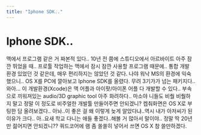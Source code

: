 ```yaml
---
title: "Iphone SDK.."
---
```

# Iphone SDK..

맥에서 프로그램 같은 거 짜본적 있다..
10년 전 쯤에 스튜디오에서 아르바이트 아주 잠깐 뛰었을 때..
프로툴 작업하는 맥에서 잠시 잠깐 사용할 프로그램 때문에..
통합 개발 환경 있었던 것 같은데, 매우 편리하지는 않았던 것 같다. 나야 워낙 MS의 환경에 익숙했으니..
OS X를 PC에 깔아보고 Iphone SDK를 올렸다. 무려 3기가가 넘는 패키지다..
와아...
이 개발환경(Xcode)은 맥 어플과 아이팟/아이폰 어플 다 개발할 수 있다..
부속으로 끼워져있는 audio/3D graphic tool 아주 화려하다..
마소야 니들도 비줠 비줠하지 말고 정말 이 정도로 비주얼한 개발툴 만들어주면 안되겠니?
켑춰화면은 OS X로 부팅한 담 올려보겠다..
아놔..이 좋은 걸 왜 이렇게 늦게 알았다냐..역시 내가 아저씨가 된 이유가 크다..
아..요새 학교 다니는 애들 좋겠다..해볼 거 많아서 말이야..
정말 딱 20년만 젊어지면 안되겠니?? 쿼드코어에 램 좀 쏠쏠히 넣어서 쓰면 OS X 참 쓸만하겠다.

